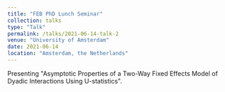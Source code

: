 ```yaml
---
title: "FEB PhD Lunch Seminar"
collection: talks
type: "Talk"
permalink: /talks/2021-06-14-talk-2
venue: "University of Amsterdam"
date: 2021-06-14
location: "Amsterdam, the Netherlands"
---
```


Presenting "Asymptotic Properties of a Two-Way Fixed Effects Model of Dyadic Interactions Using U-statistics".
